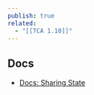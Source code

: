 ```yaml
---
publish: true
related:
  - "[[TCA 1.10]]"
---
```

## Docs
- [Docs: Sharing State](https://pointfreeco.github.io/swift-composable-architecture/main/documentation/composablearchitecture/sharingstate/) 